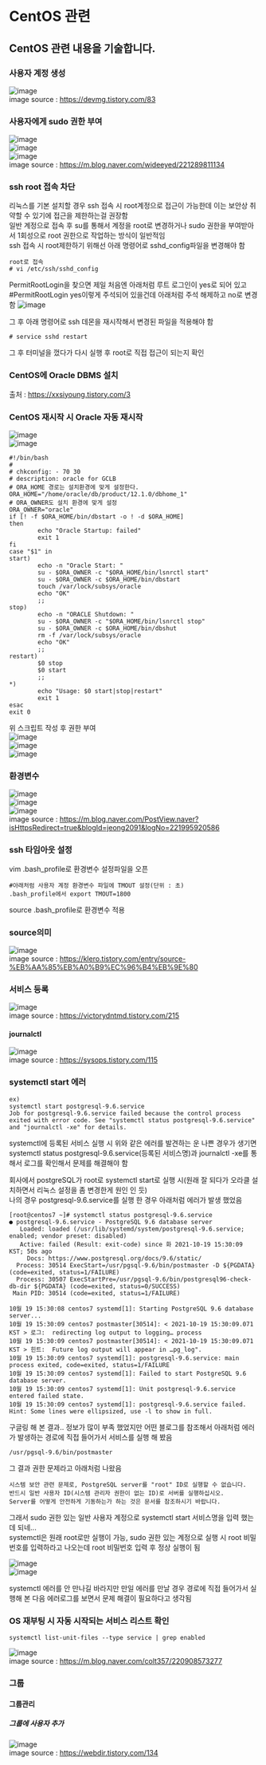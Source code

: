 # CentOS 관련
## CentOS 관련 내용을 기술합니다.
### 사용자 계정 생성
![image](https://user-images.githubusercontent.com/44331989/137235764-d847fbd8-c41e-47f2-84ad-bf27d62598d4.png) <br>
image source : https://devmg.tistory.com/83 <br>

### 사용자에게 sudo 권한 부여
![image](https://user-images.githubusercontent.com/44331989/137234868-8989c8f9-8b3d-416c-b55c-8e53985d83ec.png) <br>
![image](https://user-images.githubusercontent.com/44331989/137234911-29459954-3051-46f2-90ec-a2f0b49dfa76.png) <br>
![image](https://user-images.githubusercontent.com/44331989/137234944-2a4d0ebf-48fc-46d2-a171-eb7c8956262e.png) <br>
image source : https://m.blog.naver.com/wideeyed/221289811134 <br>

### ssh root 접속 차단
리눅스를 기본 설치할 경우 ssh 접속 시 root계정으로 접근이 가능한데 이는 보안상 취약할 수 있기에 접근을 제한하는걸 권장함 <br>
일반 계정으로 접속 후 su를 통해서 계정을 root로 변경하거나 sudo 권한을 부여받아서 1회성으로 root 권한으로 작업하는 방식이 일반적임 <br>
ssh 접속 시 root제한하기 위해선 아래 명령어로 sshd_config파일을 변경해야 함 <br>
~~~
root로 접속
# vi /etc/ssh/sshd_config
~~~
PermitRootLogin을 찾으면 제일 처음엔 아래처럼 루트 로그인이 yes로 되어 있고
#PermitRootLogin yes이렇게 주석되어 있을건데 아래처럼 주석 해제하고 no로 변경 함
![image](https://user-images.githubusercontent.com/44331989/137238111-b31c551e-88f1-4d9a-871e-5f9c2eb1b9a8.png) <br>

그 후 아래 명령어로 ssh 데몬을 재시작해서 변경된 파일을 적용해야 함 <br>
~~~
# service sshd restart
~~~
그 후 터미널을 껐다가 다시 실행 후 root로 직접 접근이 되는지 확인 <br>

### CentOS에 Oracle DBMS 설치
출처 : https://xxsiyoung.tistory.com/3 <br>

### CentOS 재시작 시 Oracle 자동 재시작
![image](https://user-images.githubusercontent.com/44331989/137681872-fcfd71bc-8ce4-4647-a845-802521305cc0.png) <br>
![image](https://user-images.githubusercontent.com/44331989/137681901-65004164-0ba3-464e-b669-91ae32eb56c4.png) <br>
~~~
#!/bin/bash
#
# chkconfig: - 70 30
# description: oracle for GCLB
# ORA_HOME 경로는 설치환경에 맞게 설정한다.
ORA_HOME="/home/oracle/db/product/12.1.0/dbhome_1"
# ORA_OWNER도 설치 환경에 맞게 설정
ORA_OWNER="oracle"
if [! -f $ORA_HOME/bin/dbstart -o ! -d $ORA_HOME]
then
        echo "Oracle Startup: failed"
        exit 1
fi
case "$1" in
start)
        echo -n "Oracle Start: "
        su - $ORA_OWNER -c "$ORA_HOME/bin/lsnrctl start"
        su - $ORA_OWNER -c $ORA_HOME/bin/dbstart
        touch /var/lock/subsys/oracle
        echo "OK"
        ;;
stop)
        echo -n "ORACLE Shutdown: "
        su - $ORA_OWNER -c "$ORA_HOME/bin/lsnrctl stop"
        su - $ORA_OWNER -c $ORA_HOME/bin/dbshut
        rm -f /var/lock/subsys/oracle
        echo "OK"
        ;;
restart)
        $0 stop
        $0 start
        ;;
*)
        echo "Usage: $0 start|stop|restart"
        exit 1
esac
exit 0
~~~
위 스크립트 작성 후 권한 부여 <br>
![image](https://user-images.githubusercontent.com/44331989/137682053-121c78bf-7e5c-4d50-9025-49a428dc2095.png) <br> 
![image](https://user-images.githubusercontent.com/44331989/137682088-06824273-586a-43c1-b084-1708da5279ba.png) <br>
![image](https://user-images.githubusercontent.com/44331989/137682119-e49f30b2-2e00-4120-b6fe-93c006003768.png) <br>

### 환경변수
![image](https://user-images.githubusercontent.com/44331989/137296534-f1301cd2-f616-4096-9d73-cc369478afb4.png) <br>
![image](https://user-images.githubusercontent.com/44331989/137296575-22805fc2-09e0-491a-a934-885ab60ea991.png) <br>
![image](https://user-images.githubusercontent.com/44331989/137296604-6634ddb6-a97a-4325-a7f5-c95d5bd97882.png) <br>
image source : https://m.blog.naver.com/PostView.naver?isHttpsRedirect=true&blogId=jeong2091&logNo=221995920586 <br>

### ssh 타임아웃 설정
vim .bash_profile로 환경변수 설정파일을 오픈 <br>
~~~
#아래처럼 사용자 계정 환경변수 파일에 TMOUT 설정(단위 : 초)
.bash_profile에서 export TMOUT=1800
~~~
source .bash_profile로 환경변수 적용 <br>

### source의미
![image](https://user-images.githubusercontent.com/44331989/137708220-f2848cf6-7e6f-4548-adf6-34f15f085488.png) <br>
image source : https://klero.tistory.com/entry/source-%EB%AA%85%EB%A0%B9%EC%96%B4%EB%9E%80 <br>

### 서비스 등록
![image](https://user-images.githubusercontent.com/44331989/137892531-81f97c6a-4c64-4dc1-a4f5-61bae2616d94.png) <br>
image source : https://victorydntmd.tistory.com/215 <br>

#### journalctl
![image](https://user-images.githubusercontent.com/44331989/137893166-76d29df6-e9b5-460b-94b1-29a1178f9fe8.png) <br>
image source : https://sysops.tistory.com/115 <br>

### systemctl start 에러
~~~
ex)
systemctl start postgresql-9.6.service
Job for postgresql-9.6.service failed because the control process exited with error code. See "systemctl status postgresql-9.6.service" and "journalctl -xe" for details.
~~~
systemctl에 등록된 서비스 실행 시 위와 같은 에러를 발견하는 운 나쁜 경우가 생기면 <br>
systemctl status postgresql-9.6.service(등록된 서비스명)과 journalctl -xe를 통해서 로그를 확인해서 문제를 해결해야 함 <br>

회사에서 postgreSQL가 root로 systemctl start로 실행 시(원래 잘 되다가 오라클 설치하면서 리눅스 설정을 좀 변경한게 원인 인 듯) <br>
나의 경우 postgresql-9.6.service를 실행 한 경우 아래처럼 에러가 발생 했었음 <br>
~~~
[root@centos7 ~]# systemctl status postgresql-9.6.service
● postgresql-9.6.service - PostgreSQL 9.6 database server
   Loaded: loaded (/usr/lib/systemd/system/postgresql-9.6.service; enabled; vendor preset: disabled)
   Active: failed (Result: exit-code) since 화 2021-10-19 15:30:09 KST; 50s ago
     Docs: https://www.postgresql.org/docs/9.6/static/
  Process: 30514 ExecStart=/usr/pgsql-9.6/bin/postmaster -D ${PGDATA} (code=exited, status=1/FAILURE)
  Process: 30507 ExecStartPre=/usr/pgsql-9.6/bin/postgresql96-check-db-dir ${PGDATA} (code=exited, status=0/SUCCESS)
 Main PID: 30514 (code=exited, status=1/FAILURE)

10월 19 15:30:08 centos7 systemd[1]: Starting PostgreSQL 9.6 database server...
10월 19 15:30:09 centos7 postmaster[30514]: < 2021-10-19 15:30:09.071 KST > 로그:  redirecting log output to logging… process
10월 19 15:30:09 centos7 postmaster[30514]: < 2021-10-19 15:30:09.071 KST > 힌트:  Future log output will appear in …pg_log".
10월 19 15:30:09 centos7 systemd[1]: postgresql-9.6.service: main process exited, code=exited, status=1/FAILURE
10월 19 15:30:09 centos7 systemd[1]: Failed to start PostgreSQL 9.6 database server.
10월 19 15:30:09 centos7 systemd[1]: Unit postgresql-9.6.service entered failed state.
10월 19 15:30:09 centos7 systemd[1]: postgresql-9.6.service failed.
Hint: Some lines were ellipsized, use -l to show in full.
~~~

구글링 해 본 결과.. 정보가 많이 부족 했었지만 어떤 블로그를 참조해서 아래처럼 에러가 발생하는 경로에 직접 들어가서 서비스를 실행 해 봤음 <br>
~~~
/usr/pgsql-9.6/bin/postmaster
~~~

그 결과 권한 문제라고 아래처럼 나왔음 <br>
~~~
시스템 보안 관련 문제로, PostgreSQL server를 "root" ID로 실행할 수 없습니다.
반드시 일반 사용자 ID(시스템 관리자 권한이 없는 ID)로 서버를 실행하십시오.
Server를 어떻게 안전하게 기동하는가 하는 것은 문서를 참조하시기 바랍니다.
~~~

그래서 sudo 권한 있는 일반 사용자 계정으로 systemctl start 서비스명을 입력 했는데 되네... <br>
systemctl은 원래 root로만 실행이 가능, sudo 권한 있는 계정으로 실행 시 root 비밀번호를 입력하라고 나오는데
root 비밀번호 입력 후 정상 실행이 됨 <br>

![image](https://user-images.githubusercontent.com/44331989/138075494-9f252628-ba6c-4e2b-bbb7-40f42df9eb40.png) <br>
![image](https://user-images.githubusercontent.com/44331989/138075541-7e42df72-09d7-47bd-89a9-50d318438857.png) <br>

systemctl 에러를 안 만나길 바라지만 만일 에러를 만날 경우 경로에 직접 들어가서 실행해 본 다음 에러로그를 보면서 문제 해결이 필요하다고 생각됨 <br>

### OS 재부팅 시 자동 시작되는 서비스 리스트 확인
~~~
systemctl list-unit-files --type service | grep enabled
~~~
![image](https://user-images.githubusercontent.com/44331989/138196255-afb5eb22-830f-4227-a829-34b3300e9cea.png) <br>
image source : https://m.blog.naver.com/colt357/220908573277 <br>

### 그룹
#### 그룹관리
##### 그룹에 사용자 추가
![image](https://user-images.githubusercontent.com/44331989/138622342-8aa020b5-dda6-4691-874d-7d692b1e7e9d.png) <br>
image source : https://webdir.tistory.com/134 <br>




